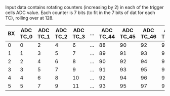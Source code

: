 Input data contains rotating counters (increasing by 2) in each of the trigger cells ADC value.
Each counter is 7 bits (to fit in the 7 bits of dat for each TC), rolling over at 128.

| BX | ADC TC_0 | ADC TC_1 | ADC TC_2 | ADC TC_3 |  ... | ADC TC_44 | ADC TC_45 | ADC TC_46 | ADC TC_47 |
|--|--|--|--|--|--|--|--|--|--|
| 0  |        0 |        2 |        4 |        6 |  ... |        88 |        90 |        92 |        94	|
| 1  |        1 |        3 |        5 |        7 |  ... |        89 |        91 |        93 |        95	|
| 2  |        2 |        4 |        6 |        8 |  ... |        90 |        92 |        94 |        96	|
| 3  |        3 |        5 |        7 |        9 |  ... |        91 |        93 |        95 |        97	|
| 4  |        4 |        6 |        8 |       10 |  ... |        92 |        94 |        96 |        98	|
| 5  |        5 |        7 |        9 |       11 |  ... |        93 |        95 |        97 |        99 |
